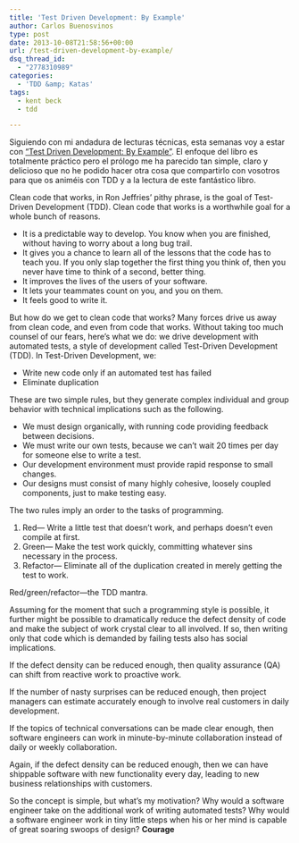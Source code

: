 ```yaml
---
title: 'Test Driven Development: By Example'
author: Carlos Buenosvinos
type: post
date: 2013-10-08T21:58:56+00:00
url: /test-driven-development-by-example/
dsq_thread_id:
  - "2778310989"
categories:
  - 'TDD &amp; Katas'
tags:
  - kent beck
  - tdd

---
```

Siguiendo con mi andadura de lecturas técnicas, esta semanas voy a estar con [&#8220;Test Driven Development: By Example&#8221;][1]. El enfoque del libro es totalmente práctico pero el prólogo me ha parecido tan simple, claro y delicioso que no he podido hacer otra cosa que compartirlo con vosotros para que os animéis con TDD y a la lectura de este fantástico libro.

<!--more-->

Clean code that works, in Ron Jeffries&#8217; pithy phrase, is the goal of Test-Driven Development (TDD). Clean code that works is a worthwhile goal for a whole bunch of reasons.

  * It is a predictable way to develop. You know when you are finished, without having to worry about a long bug trail.
  * It gives you a chance to learn all of the lessons that the code has to teach you. If you only slap together the first thing you think of, then you never have time to think of a second, better thing.
  * It improves the lives of the users of your software.
  * It lets your teammates count on you, and you on them.
  * It feels good to write it.

But how do we get to clean code that works? Many forces drive us away from clean code, and even from code that works. Without taking too much counsel of our fears, here&#8217;s what we do: we drive development with automated tests, a style of development called Test-Driven Development (TDD). In Test-Driven Development, we:

  * Write new code only if an automated test has failed
  * Eliminate duplication

These are two simple rules, but they generate complex individual and group behavior with technical implications such as the following.

  * We must design organically, with running code providing feedback between decisions.
  * We must write our own tests, because we can&#8217;t wait 20 times per day for someone else to write a test.
  * Our development environment must provide rapid response to small changes.
  * Our designs must consist of many highly cohesive, loosely coupled components, just to make testing easy.

The two rules imply an order to the tasks of programming.

  1. Red— Write a little test that doesn&#8217;t work, and perhaps doesn&#8217;t even compile at first.
  2. Green— Make the test work quickly, committing whatever sins necessary in the process.
  3. Refactor— Eliminate all of the duplication created in merely getting the test to work.

Red/green/refactor—the TDD mantra.

Assuming for the moment that such a programming style is possible, it further might be possible to dramatically reduce the defect density of code and make the subject of work crystal clear to all involved. If so, then writing only that code which is demanded by failing tests also has social implications.

If the defect density can be reduced enough, then quality assurance (QA) can shift from reactive work to proactive work.

If the number of nasty surprises can be reduced enough, then project managers can estimate accurately enough to involve real customers in daily development.

If the topics of technical conversations can be made clear enough, then software engineers can work in minute-by-minute collaboration instead of daily or weekly collaboration.

Again, if the defect density can be reduced enough, then we can have shippable software with new functionality every day, leading to new business relationships with customers.

So the concept is simple, but what&#8217;s my motivation? Why would a software engineer take on the additional work of writing automated tests? Why would a software engineer work in tiny little steps when his or her mind is capable of great soaring swoops of design? **Courage**

 [1]: http://www.amazon.com/Test-Driven-Development-By-Example/dp/0321146530